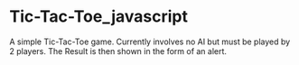 # Tic-Tac-Toe_javascript
A simple Tic-Tac-Toe game. Currently involves no AI but must be played by 2 players.
The Result is then shown in the form of an alert.
